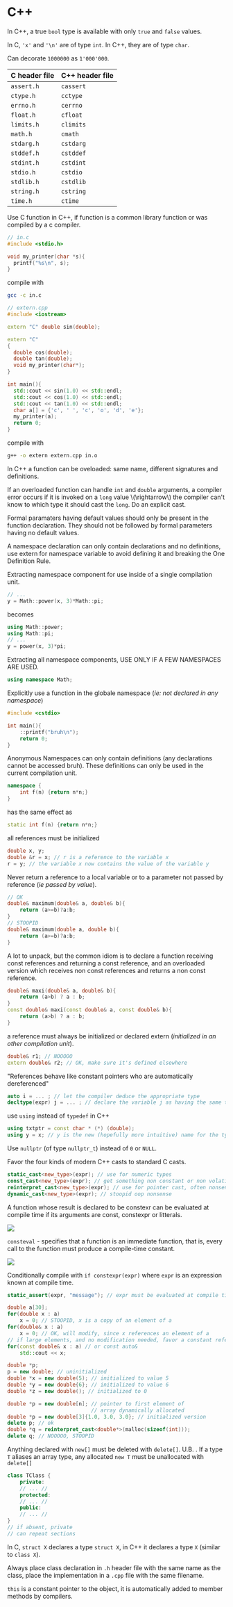 # C++

In C++, a true `bool` type is available with only `true` and `false` values.

In C, `'x'` and `'\n'` are of type `int`. In C++, they are of type `char`.

Can decorate `1000000` as `1'000'000`.

| C header file | C++ header file |
| --- | --- |
| `assert.h` | `cassert` |
| `ctype.h` | `cctype` |
| `errno.h` | `cerrno` |
| `float.h` | `cfloat` |
| `limits.h` | `climits` |
| `math.h` | `cmath` |
| `stdarg.h` | `cstdarg` |
| `stddef.h` | `cstddef` |
| `stdint.h` | `cstdint` |
| `stdio.h` | `cstdio` |
| `stdlib.h` | `cstdlib` |
| `string.h` | `cstring` |
| `time.h` | `ctime` |

Use C function in C++, if function is a common library function or was compiled
by a c compiler.

```c
// in.c
#include <stdio.h>

void my_printer(char *s){
  printf("%s\n", s);
}
```
compile with 
```bash
gcc -c in.c
```
```cpp
// extern.cpp
#include <iostream>

extern "C" double sin(double);

extern "C"
{
  double cos(double);
  double tan(double);
  void my_printer(char*);
}

int main(){
  std::cout << sin(1.0) << std::endl;
  std::cout << cos(1.0) << std::endl;
  std::cout << tan(1.0) << std::endl;
  char a[] = {'c', ' ', 'c', 'o', 'd', 'e'};
  my_printer(a);
  return 0;
}
```

compile with
```bash
g++ -o extern extern.cpp in.o
```

In C++ a function can be oveloaded: same name, different signatures
and definitions.

If an overloaded function can handle `int` and `double` arguments, a compiler 
error occurs if it is invoked on a `long` value \\(\rightarrow\\) the compiler
can't know to which type it should cast the `long`. Do an explicit cast.

Formal paramaters having default values should only be present in the function 
declaration. They should not be followed by formal parameters having no default
values.

A namespace declaration can only contain declarations and no definitions, use 
extern for namespace variable to avoid defining it and breaking the One
Definition Rule.


Extracting namespace component for use inside of a single compilation unit.
```cpp
// ...
y = Math::power(x, 3)*Math::pi;
```
becomes 
```cpp
using Math::power;
using Math::pi;
// ...
y = power(x, 3)*pi;
```

Extracting all namespace components, USE ONLY IF A FEW NAMESPACES ARE USED.
```cpp
using namespace Math;
```

Explicitly use a function in the globale namespace (*ie: not declared in any 
namespace*)

```cpp
#include <cstdio>

int main(){
    ::printf("bruh\n");
    return 0;
}
```

Anonymous Namespaces can only contain definitions (any declarations cannot
be accessed bruh). These definitions can only be used in the current compilation
unit.
```cpp
namespace {
    int f(n) {return n*n;}
}
```
has the same effect as
```cpp
static int f(n) {return n*n;}
```

all references must be initialized

```cpp
double x, y;
double &r = x; // r is a reference to the variable x
r = y; // the variable x now contains the value of the variable y
```
Never return a reference to a local variable or to a parameter not
passed by reference (*ie passed by value*).
```cpp
// OK
double& maximum(double& a, double& b){
    return (a>=b)?a:b;
}
// STOOPID
double& maximum(double a, double b){
    return (a>=b)?a:b;
}
```

A lot to unpack, but the common idiom is to declare a function receiving const
references and returning a const reference, and an overloaded version which 
receives non const references and returns a non const reference.
```cpp
double& maxi(double& a, double& b){
    return (a>b) ? a : b;
}
const double& maxi(const double& a, const double& b){
    return (a>b) ? a : b;
}
```

a reference must always be initialized or declared extern (*initialized in an
other compilation unit*).
```cpp
double& r1; // NOOOOO
extern double& r2; // OK, make sure it's defined elsewhere
```

"References behave like constant pointers who are automatically dereferenced"

```cpp
auto i = ... ; // let the compiler deduce the appropriate type
decltype(expr) j = ... ; // declare the variable j as having the same type as expr
```

use `using` instead of `typedef` in C++
```cpp
using txtptr = const char * (*) (double);
using y = x; // y is the new (hopefully more intuitive) name for the type x
```

Use `nullptr` (of type `nullptr_t`) instead of `0` or `NULL`.

Favor the four kinds of modern C++ casts to standard C casts.
```cpp
static_cast<new_type>(expr); // use for numeric types
const_cast<new_type>(expr); // get something non constant or non volatile
reinterpret_cast<new_type>(expr); // use for pointer cast, often nonsensical
dynamic_cast<new_type>(expr); // stoopid oop nonsense
```

A function whose result is declared to be constexr can be evaluated at compile
time if its arguments are const, constexpr or litterals.

![](media/constexpr_func.png)

`consteval` - specifies that a function is an immediate function, that is,
every call to the function must produce a compile-time constant.

![](media/consteval.png)

Conditionally compile with `if constexpr(expr)` where `expr` is an expression
known at compile time.


```cpp
static_assert(expr, "message"); // expr must be evaluated at compile time
```

```cpp
double a[30];
for(double x : a)
    x = 0; // STOOPID, x is a copy of an element of a
for(double& x : a)
    x = 0; // OK, will modify, since x references an element of a
// if large elements, and no modification needed, favor a constant reference
for(const double& x : a) // or const auto&
    std::cout << x;
```

```cpp
double *p;
p = new double; // uninitialized
double *x = new double(5); // initialized to value 5
double *y = new double{6}; // initialized to value 6
double *z = new double(); // initialized to 0

double *p = new double[n]; // pointer to first element of
                           // array dynamically allocated
double *p = new double[3]{1.0, 3.0, 3.0}; // initialized version
delete p; // ok
double *q = reinterpret_cast<double*>(malloc(sizeof(int)));
delete q; // NOOOOO, STOOPID
```

Anything declared with `new[]` must be deleted with `delete[]`. 
U.B. .
If a type `T` aliases an array type, any allocated `new T` must be unallocated
with `delete[]`

```cpp
class TClass {
    private:
    // ... //
    protected:
    // ... //
    public:
    // ... //
}
// if absent, private
// can repeat sections
```

In C, `struct X` declares a type `struct X`, in C++ it declares a type `X`
(similar to `class X`).

Always place class declaration in `.h` header file with the same name as the 
class, place the implementation in a `.cpp` file with the same filename.

`this` is a constant pointer to the object, it is automatically added to member
methods by compilers.

